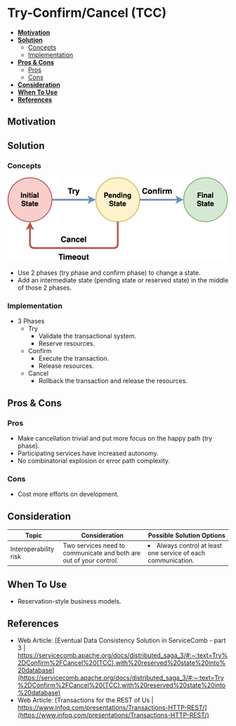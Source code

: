 # Try-Confirm/Cancel (TCC)

- [**Motivation**](#motivation)
- [**Solution**](#solution)
   - [Concepts](#concepts)
   - [Implementation](#implementation)
- [**Pros & Cons**](#pros--cons)
   - [Pros](#pros)
   - [Cons](#cons)
- [**Consideration**](#consideration)
- [**When To Use**](#when-to-use)
- [**References**](#references)

## Motivation

## Solution
### Concepts
![](../../diagrams/png/try_confirm_cancel_small.png)
- Use 2 phases (try phase and confirm phase) to change a state.
- Add an intermediate state (pending state or reserved state) in the middle of those 2 phases.

### Implementation
- 3 Phases
   - Try
      - Validate the transactional system.
      - Reserve resources.
   - Confirm
      - Execute the transaction.
      - Release resources.
   - Cancel
      - Rollback the transaction and release the resources.

## Pros & Cons
### Pros
- Make cancellation trivial and put more focus on the happy path (try phase).
- Participating services have increased autonomy.
- No combinatorial explosion or error path complexity.

### Cons
- Cost more efforts on development.

## Consideration
| Topic | Consideration | Possible Solution Options |
|----|-----|-----|
| Interoperability risk | Two services need to communicate and both are out of your control. | <li>Always control at least one service of each communication. |

## When To Use
- Reservation-style business models.

## References
- Web Article: [Eventual Data Consistency Solution in ServiceComb - part 3 | https://servicecomb.apache.org/docs/distributed_saga_3/#:~:text=Try%2DConfirm%2FCancel%20(TCC),with%20reserved%20state%20into%20database](https://servicecomb.apache.org/docs/distributed_saga_3/#:~:text=Try%2DConfirm%2FCancel%20(TCC),with%20reserved%20state%20into%20database)
- Web Article: [Transactions for the REST of Us | https://www.infoq.com/presentations/Transactions-HTTP-REST/](https://www.infoq.com/presentations/Transactions-HTTP-REST/)
